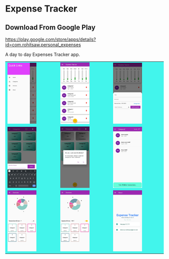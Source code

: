 # Expense Tracker

## Download From Google Play
https://play.google.com/store/apps/details?id=com.rohitsaw.personal_expenses

A day to day Expenses Tracker app.


<table style="background-color:#42f5ec;" >
<tr>
        <td>
            <img src="https://github.com/rohitsaw/Expense-Tracker/blob/media/images/1.jpg" width="60%" >
         </td>
        <td>
            <img src="https://github.com/rohitsaw/Expense-Tracker/blob/media/images/2.jpg" width="60%" >
         </td>
        <td>
            <img src="https://github.com/rohitsaw/Expense-Tracker/blob/media/images/3.jpg" width="60%" >
         </td>

</tr>

<tr>
        <td>
            <img src="https://github.com/rohitsaw/Expense-Tracker/blob/media/images/4.jpg" width="60%" >   
         </td>
        <td>
            <img src="https://github.com/rohitsaw/Expense-Tracker/blob/media/images/5.jpg" width="60%" >
         </td>
        <td>
            <img src="https://github.com/rohitsaw/Expense-Tracker/blob/media/images/6.jpg" width="60%" >
         </td>
</tr>

<tr>
        <td>
            <img src="https://github.com/rohitsaw/Expense-Tracker/blob/media/images/7.jpg" width="60%">   
         </td>
        <td>
            <img src="https://github.com/rohitsaw/Expense-Tracker/blob/media/images/8.jpg" width="60%">
         </td>
        <td>
            <img src="https://github.com/rohitsaw/Expense-Tracker/blob/media/images/9.jpg" width="60%">
         </td>
</tr>

</table>



